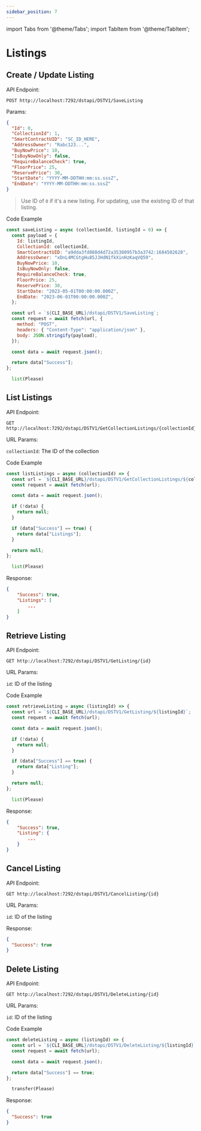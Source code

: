```yaml
---
sidebar_position: 7
---
```


import Tabs from '@theme/Tabs';
import TabItem from '@theme/TabItem';

# Listings

## Create / Update Listing

API Endpoint:

```
POST http://localhost:7292/dstapi/DSTV1/SaveListing
```

Params:

```json
{
  "Id": 0,
  "CollectionId": 1,
  "SmartContractUID": "SC_ID_HERE",
  "AddressOwner": "Rabc123...",
  "BuyNowPrice": 10,
  "IsBuyNowOnly": false,
  "RequireBalanceCheck": true,
  "FloorPrice": 25,
  "ReservePrice": 30,
  "StartDate": "YYYY-MM-DDTHH:mm:ss.sssZ",
  "EndDate": "YYYY-MM-DDTHH:mm:ss.sssZ"
}
```

> Use ID of `0` if it's a new listing. For updating, use the existing ID of that listing.

Code Example

<Tabs>
<TabItem value="js" label="NodeJS">

```js
const saveListing = async (collectionId, listingId = 0) => {
  const payload = {
    Id: listingId,
    CollectionId: collectionId,
    SmartContractUID: "a9dda3fd088d4d72a35380957b3a3742:1684502628",
    AddressOwner: "xDnL4MCGtgHu85JJHdN1fkXinHzKaqVQ59",
    BuyNowPrice: 10,
    IsBuyNowOnly: false,
    RequireBalanceCheck: true,
    FloorPrice: 25,
    ReservePrice: 30,
    StartDate: "2023-05-01T00:00:00.000Z",
    EndDate: "2023-06-01T00:00:00.000Z",
  };

  const url = `${CLI_BASE_URL}/dstapi/DSTV1/SaveListing`;
  const request = await fetch(url, {
    method: "POST",
    headers: { "Content-Type": "application/json" },
    body: JSON.stringify(payload),
  });

  const data = await request.json();

  return data["Success"];
};
```

</TabItem>

<TabItem value="py" label="Python">

```python
  list(Please)
```

</TabItem>
</Tabs>

## List Listings

API Endpoint:

```
GET http://localhost:7292/dstapi/DSTV1/GetCollectionListings/{collectionId}
```

URL Params:

`collectionId`: The ID of the collection

Code Example

<Tabs>
<TabItem value="js" label="NodeJS">

```js
const listListings = async (collectionId) => {
  const url = `${CLI_BASE_URL}/dstapi/DSTV1/GetCollectionListings/${collectionId}`;
  const request = await fetch(url);

  const data = await request.json();

  if (!data) {
    return null;
  }

  if (data["Success"] == true) {
    return data["Listings"];
  }

  return null;
};
```

</TabItem>

<TabItem value="py" label="Python">

```python
  list(Please)
```

</TabItem>
</Tabs>

Response:

```json
{
    "Success": true,
    "Listings": [
        ...
    ]
}
```

## Retrieve Listing

API Endpoint:

```
GET http://localhost:7292/dstapi/DSTV1/GetListing/{id}
```

URL Params:

`id`: ID of the listing

Code Example

<Tabs>
<TabItem value="js" label="NodeJS">

```js
const retrieveListing = async (listingId) => {
  const url = `${CLI_BASE_URL}/dstapi/DSTV1/GetListing/${listingId}`;
  const request = await fetch(url);

  const data = await request.json();

  if (!data) {
    return null;
  }

  if (data["Success"] == true) {
    return data["Listing"];
  }

  return null;
};
```

</TabItem>

<TabItem value="py" label="Python">

```python
  list(Please)
```

</TabItem>
</Tabs>

Response:

```json
{
    "Success": true,
    "Listing": {
        ...
    }
}
```

## Cancel Listing

API Endpoint:

```
GET http://localhost:7292/dstapi/DSTV1/CancelListing/{id}
```

URL Params:

`id`: ID of the listing

Response:

```json
{
  "Success": true
}
```

## Delete Listing

API Endpoint:

```
GET http://localhost:7292/dstapi/DSTV1/DeleteListing/{id}
```

URL Params:

`id`: ID of the listing

Code Example

<Tabs>
<TabItem value="js" label="NodeJS">

```js
const deleteListing = async (listingId) => {
  const url = `${CLI_BASE_URL}/dstapi/DSTV1/DeleteListing/${listingId}`;
  const request = await fetch(url);

  const data = await request.json();

  return data["Success"] == true;
};
```

</TabItem>

<TabItem value="py" label="Python">

```python
  transfer(Please)
```

</TabItem>
</Tabs>

Response:

```json
{
  "Success": true
}
```
